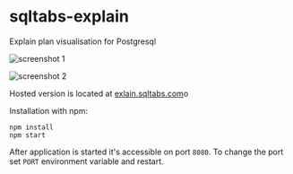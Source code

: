 # sqltabs-explain

Explain plan visualisation for Postgresql

![screenshot 1](https://raw.githubusercontent.com/sasha-alias/sqltabs-explain/master/img/tree_plan.png)

![screenshot 2](https://raw.githubusercontent.com/sasha-alias/sqltabs-explain/master/img/plain_plan.png)

Hosted version is located at [exlain.sqltabs.com](http://explain.sqltabs.com)o

Installation with npm:

```
npm install
npm start
```

After application is started it's accessible on port `8080`.
To change the port set `PORT` environment variable and restart.
